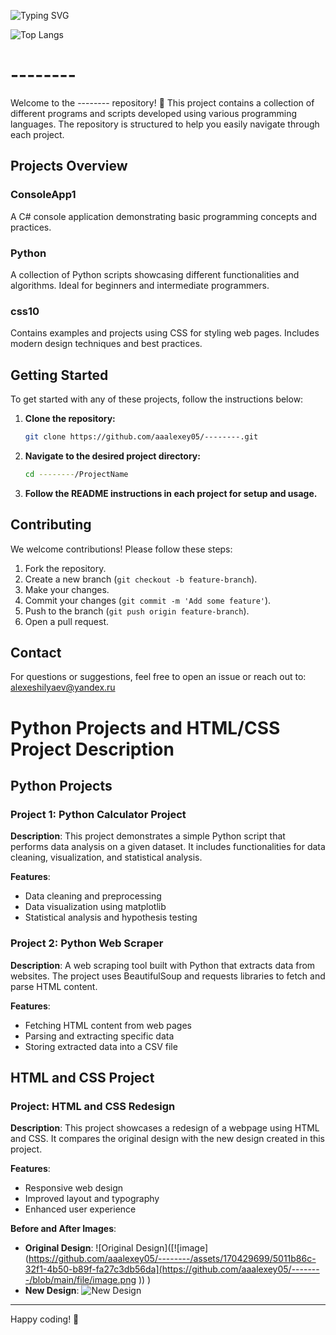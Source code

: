 ![Typing SVG](https://readme-typing-svg.herokuapp.com?color=%2336BCF7&lines=Welcome+to+my+git+page.)

![Top Langs](https://github-readme-stats.vercel.app/api/top-langs/?username=aaalexey05&layout=compact)

# --------

Welcome to the -------- repository! 🎉 This project contains a collection of different programs and scripts developed using various programming languages. The repository is structured to help you easily navigate through each project.

## Projects Overview

### ConsoleApp1
A C# console application demonstrating basic programming concepts and practices.

### Python
A collection of Python scripts showcasing different functionalities and algorithms. Ideal for beginners and intermediate programmers.

### css10
Contains examples and projects using CSS for styling web pages. Includes modern design techniques and best practices.

## Getting Started

To get started with any of these projects, follow the instructions below:

1. **Clone the repository:**
    ```bash
    git clone https://github.com/aaalexey05/--------.git
    ```
2. **Navigate to the desired project directory:**
    ```bash
    cd --------/ProjectName
    ```
3. **Follow the README instructions in each project for setup and usage.**

## Contributing

We welcome contributions! Please follow these steps:

1. Fork the repository.
2. Create a new branch (`git checkout -b feature-branch`).
3. Make your changes.
4. Commit your changes (`git commit -m 'Add some feature'`).
5. Push to the branch (`git push origin feature-branch`).
6. Open a pull request.

## Contact

For questions or suggestions, feel free to open an issue or reach out to: alexeshilyaev@yandex.ru

# Python Projects and HTML/CSS Project Description

## Python Projects

### Project 1: Python Calculator Project
**Description**: This project demonstrates a simple Python script that performs data analysis on a given dataset. It includes functionalities for data cleaning, visualization, and statistical analysis.

**Features**:
- Data cleaning and preprocessing
- Data visualization using matplotlib
- Statistical analysis and hypothesis testing

### Project 2: Python Web Scraper
**Description**: A web scraping tool built with Python that extracts data from websites. The project uses BeautifulSoup and requests libraries to fetch and parse HTML content.

**Features**:
- Fetching HTML content from web pages
- Parsing and extracting specific data
- Storing extracted data into a CSV file

## HTML and CSS Project

### Project: HTML and CSS Redesign
**Description**: This project showcases a redesign of a webpage using HTML and CSS. It compares the original design with the new design created in this project.

**Features**:
- Responsive web design
- Improved layout and typography
- Enhanced user experience

**Before and After Images**:
- **Original Design**:
  ![Original Design]([![image](https://github.com/aaalexey05/--------/assets/170429699/5011b86c-32f1-4b50-b89f-fa27c3db56da](https://github.com/aaalexey05/--------/blob/main/file/image.png
))
)
- **New Design**:
  ![New Design]([![image](https://github.com/aaalexey05/--------/assets/170429699/23775398-2b82-40e1-a7e0-ca23feacb04a](https://github.com/aaalexey05/--------/blob/main/file/image.png))
)

---



Happy coding! 🚀
